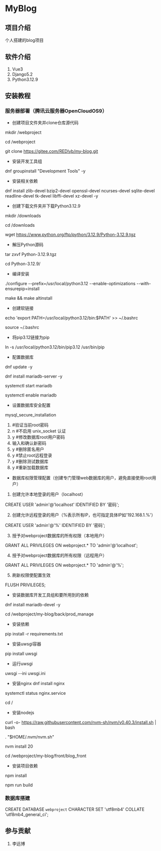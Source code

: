 # MyBlog

## 项目介绍
个人搭建的blog项目

## 软件介绍
1. Vue3
2. Django5.2
3. Python3.12.9


## 安装教程

### 服务器部署（腾讯云服务器OpenCloudOS9）

* 创建项目文件夹并clone仓库源代码

mkdir /webproject

cd /webproject

git clone https://gitee.com/REDlyb/my-blog.git

* 安装开发工具组

dnf groupinstall "Development Tools" -y

* 安装相关依赖

dnf install zlib-devel bzip2-devel openssl-devel ncurses-devel sqlite-devel readline-devel tk-devel libffi-devel xz-devel -y

* 创建下载文件夹并下载Python3.12.9

mkdir /downloads

cd /downloads

wget https://www.python.org/ftp/python/3.12.9/Python-3.12.9.tgz

* 解压Python源码

tar zxvf Python-3.12.9.tgz

cd Python-3.12.9/

* 编译安装

./configure --prefix=/usr/local/python3.12 --enable-optimizations --with-ensurepip=install

make && make altinstall

* 创建软链接

echo 'export PATH=/usr/local/python3.12/bin:$PATH' >> ~/.bashrc

source ~/.bashrc

* 将pip3.12链接为pip

ln -s /usr/local/python3.12/bin/pip3.12 /usr/bin/pip

* 配置数据库

dnf update -y

dnf install mariadb-server -y

systemctl start mariadb

systemctl enable mariadb

* 设置数据库安全配置

mysql_secure_installation

1. #验证当前root密码
2. n #不启用 unix_socket 认证
3. y #修改数据库root用户密码
4. 输入和确认新密码
5. y #删除匿名用户
6. y #禁止root远程登录
7. y #删除测试数据库
8. y #重新加载数据库

* 数据库权限管理配置（创建专门管理web数据库的用户，避免直接使用root用户）

1. 创建允许本地登录的用户（localhost）

CREATE USER 'admin'@'localhost' IDENTIFIED BY '密码';

2. 创建允许远程登录的用户（%表示所有IP，也可指定具体IP如'192.168.1.%'）

CREATE USER 'admin'@'%' IDENTIFIED BY '密码';

3. 授予对webproject数据库的所有权限（本地用户）

GRANT ALL PRIVILEGES ON webproject.* TO 'admin'@'localhost';

4. 授予对webproject数据库的所有权限（远程用户）

GRANT ALL PRIVILEGES ON webproject.* TO 'admin'@'%';

5. 刷新权限使配置生效

FLUSH PRIVILEGES;

* 安装数据库开发工具组和要所用到的依赖

dnf install mariadb-devel -y

cd /webproject/my-blog/back/prod_manage

* 安装依赖

pip install -r requirements.txt

* 安装uwsgi容器

pip install uwsgi

* 运行uwsgi

uwsgi --ini uwsgi.ini

* 安装nginx
dnf install nginx

systemctl status nginx.service

cd /

* 安装nodejs

curl -o- https://raw.githubusercontent.com/nvm-sh/nvm/v0.40.3/install.sh | bash

\. "$HOME/.nvm/nvm.sh"

nvm install 20

cd /webproject/my-blog/front/blog_front

* 安装项目依赖


npm install

npm run build

### 数据库搭建

CREATE DATABASE `webproject` CHARACTER SET 'utf8mb4' COLLATE 'utf8mb4_general_ci';


## 参与贡献
1. 李远博